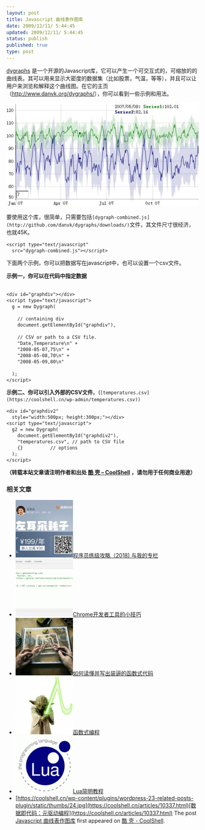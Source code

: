 ```yaml
---
layout: post
title: Javascript 曲线表作图库
date: 2009/12/11/ 5:44:45
updated: 2009/12/11/ 5:44:45
status: publish
published: true
type: post
---
```


[dygraphs](http://www.danvk.org/dygraphs/) 是一个开源的Javascript库，它可以产生一个可交互式的，可缩放的的曲线表。其可以用来显示大密度的数据集（比如股票，气温，等等），并且可以让用户来浏览和解释这个曲线图。在它的主页（<http://www.danvk.org/dygraphs/>），你可以看到一些示例和用法。


[![dygraphs Javascript 曲线图库](../wp-content/uploads/2009/12/dygraphs.jpg "dygraphs Javascript 曲线图库")](https://coolshell.cn/wp-content/uploads/2009/12/dygraphs.jpg)


要使用这个库，很简单，只需要包括`[dygraph-combined.js](http://github.com/danvk/dygraphs/downloads/)`文件，其文件尺寸很经济，也就45K。



```
<script type="text/javascript"
  src="dygraph-combined.js"></script>
```

下面两个示例，你可以把数据写在javascript中，也可以设置一个csv文件。



**示例一，你可以在代码中指定数据**



```

<div id="graphdiv"></div>
<script type="text/javascript">
  g = new Dygraph(

    // containing div
    document.getElementById("graphdiv"),

    // CSV or path to a CSV file.
    "Date,Temperature\n" +
    "2008-05-07,75\n" +
    "2008-05-08,70\n" +
    "2008-05-09,80\n"

  );
</script>

```

**示例二、你可以引入外部的CSV文件**。(`[temperatures.csv](https://coolshell.cn/wp-admin/temperatures.csv))`



```
<div id="graphdiv2"
  style="width:500px; height:300px;"></div>
<script type="text/javascript">
  g2 = new Dygraph(
    document.getElementById("graphdiv2"),
    "temperatures.csv", // path to CSV file
    {}          // options
  );
</script>
```



**（转载本站文章请注明作者和出处 [酷 壳 – CoolShell](https://coolshell.cn/) ，请勿用于任何商业用途）**



### 相关文章

* [![程序员练级攻略（2018)  与我的专栏](../wp-content/uploads/2018/05/300x262-150x150.jpg)](https://coolshell.cn/articles/18360.html)[程序员练级攻略（2018) 与我的专栏](https://coolshell.cn/articles/18360.html)
* [![Chrome开发者工具的小技巧](../wp-content/uploads/2017/01/pretty-code-150x150.gif)](https://coolshell.cn/articles/17634.html)[Chrome开发者工具的小技巧](https://coolshell.cn/articles/17634.html)
* [![如何读懂并写出装逼的函数式代码](../wp-content/uploads/2016/10/drawing-recursive-150x150.jpg)](https://coolshell.cn/articles/17524.html)[如何读懂并写出装逼的函数式代码](https://coolshell.cn/articles/17524.html)
* [![函数式编程](../wp-content/uploads/2013/12/yoda-lambda-150x150.png)](https://coolshell.cn/articles/10822.html)[函数式编程](https://coolshell.cn/articles/10822.html)
* [![Lua简明教程](../wp-content/uploads/2013/12/lua-150x150.gif)](https://coolshell.cn/articles/10739.html)[Lua简明教程](https://coolshell.cn/articles/10739.html)
* [https://coolshell.cn/wp-content/plugins/wordpress-23-related-posts-plugin/static/thumbs/24.jpg](https://coolshell.cn/articles/10337.html)[数据即代码：元驱动编程](https://coolshell.cn/articles/10337.html)
The post [Javascript 曲线表作图库](https://coolshell.cn/articles/1924.html) first appeared on [酷 壳 - CoolShell](https://coolshell.cn).
